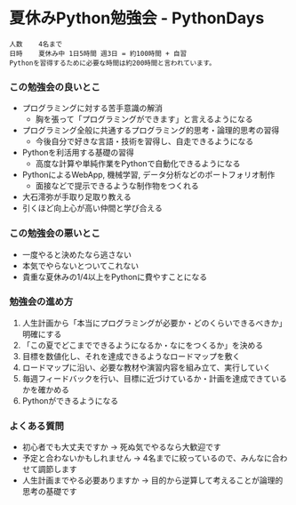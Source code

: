 # 夏休みPython勉強会 - PythonDays

    人数    4名まで
    日時    夏休み中 1日5時間 週3日 = 約100時間 + 自習
    Pythonを習得するために必要な時間は約200時間と言われています。

### この勉強会の良いとこ
- プログラミングに対する苦手意識の解消
  - 胸を張って「プログラミングができます」と言えるようになる
- プログラミング全般に共通するプログラミング的思考・論理的思考の習得
  - 今後自分で好きな言語・技術を習得し、自走できるようになる
- Pythonを利活用する基礎の習得
  - 高度な計算や単純作業をPythonで自動化できるようになる
- PythonによるWebApp, 機械学習, データ分析などのポートフォリオ制作
  - 面接などで提示できるような制作物をつくれる
- 大石澪弥が手取り足取り教える
- 引くほど向上心が高い仲間と学び合える

### この勉強会の悪いとこ
- 一度やると決めたなら逃さない
- 本気でやらないとついてこれない
- 貴重な夏休みの1/4以上をPythonに費やすことになる

### 勉強会の進め方
1. 人生計画から「本当にプログラミングが必要か・どのくらいできるべきか」明確にする
2. 「この夏でどこまでできるようになるか・なにをつくるか」を決める
3. 目標を数値化し、それを達成できるようなロードマップを敷く
4. ロードマップに沿い、必要な教材や演習内容を組み立て、実行していく
5. 毎週フィードバックを行い、目標に近づけているか・計画を達成できているかを確かめる
6. Pythonができるようになる

### よくある質問
- 初心者でも大丈夫ですか → 死ぬ気でやるなら大歓迎です
- 予定と合わないかもしれません → 4名までに絞っているので、みんなに合わせて調節します
- 人生計画までやる必要ありますか → 目的から逆算して考えることが論理的思考の基礎です
